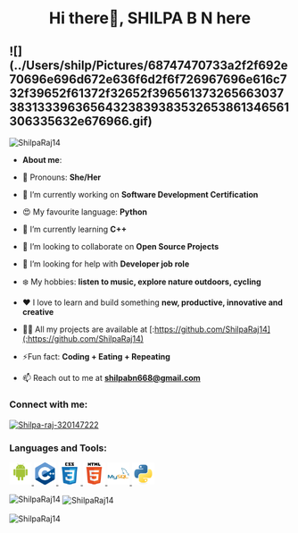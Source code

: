 <h1 align="center">Hi there👋, SHILPA B N here</h1>

<h2>![](../Users/shilp/Pictures/68747470733a2f2f692e70696e696d672e636f6d2f6f726967696e616c732f39652f61372f32652f39656137326566303738313339636564323839383532653861346561306335632e676966.gif)</h2>

<p align="left"> <img src="https://komarev.com/ghpvc/?username=ShilpaRaj14&label=Profile%20views&color=0e75b6&style=flat" alt="ShilpaRaj14" /> </p>
 
- **About me**:

- 👩 Pronouns: **She/Her**

- 🔭 I’m currently working on **Software Development Certification**

- 😍 My favourite language: **Python**

- 🌱 I’m currently learning **C++**

- 👯 I’m looking to collaborate on **Open Source Projects**

- 🤝 I’m looking for help with **Developer job role**

- ❄️ My hobbies: **listen to music, explore nature outdoors, cycling**

- ❤️ I love to learn and build something **new, productive, innovative and creative**

- 👨‍💻 All my projects are available at [:https://github.com/ShilpaRaj14](:https://github.com/ShilpaRaj14)

- ⚡Fun fact: **Coding + Eating + Repeating**

- 📫 Reach out to me at **shilpabn668@gmail.com**

<h3 align="left">Connect with me:</h3>
<p align="left">

<a href="https://linkedin.com/in/Shilpa-raj-320147222" target="blank"><img align="center" src="https://raw.githubusercontent.com/rahuldkjain/github-profile-readme-generator/master/src/images/icons/Social/linked-in-alt.svg" alt="Shilpa-raj-320147222" height="30" width="40" /></a>
</p>

<h3 align="left">Languages and Tools:</h3>
<p align="left"> <a href="https://developer.android.com" target="_blank"> <img src="https://raw.githubusercontent.com/devicons/devicon/master/icons/android/android-original-wordmark.svg" alt="android" width="40" height="40"/> </a> <a href="https://www.w3schools.com/cpp/" target="_blank"> <img src="https://raw.githubusercontent.com/devicons/devicon/master/icons/cplusplus/cplusplus-original.svg" alt="cplusplus" width="40" height="40"/> </a> <a href="https://www.w3schools.com/css/" target="_blank"> <img src="https://raw.githubusercontent.com/devicons/devicon/master/icons/css3/css3-original-wordmark.svg" alt="css3" width="40" height="40"/> </a> <a href="https://www.w3.org/html/" target="_blank"> <img src="https://raw.githubusercontent.com/devicons/devicon/master/icons/html5/html5-original-wordmark.svg" alt="html5" width="40" height="40"/> </a> <a href="https://www.mysql.com/" target="_blank"> <img src="https://raw.githubusercontent.com/devicons/devicon/master/icons/mysql/mysql-original-wordmark.svg" alt="mysql" width="40" height="40"/> </a> <a href="https://www.python.org" target="_blank"> <img src="https://raw.githubusercontent.com/devicons/devicon/master/icons/python/python-original.svg" alt="python" width="40" height="40"/> </a> </p>

<p><img align="left" src="https://github-readme-stats.vercel.app/api/top-langs?username=ShilpaRaj14&show_icons=true&locale=en&layout=compact" alt="ShilpaRaj14" /></p>

<p>&nbsp;<img align="center" src="https://github-readme-stats.vercel.app/api?username=ShilpaRaj14&show_icons=true&locale=en" alt="ShilpaRaj14" /></p>

<p><img align="center" src="https://github-readme-streak-stats.herokuapp.com/?user=ShilpaRaj14&" alt="ShilpaRaj14" /></p>
